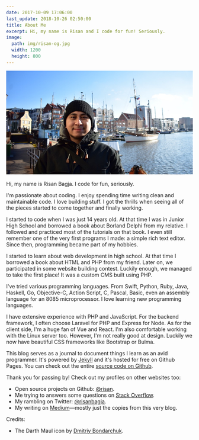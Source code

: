 ```yaml
---
date: 2017-10-09 17:06:00
last_update: 2018-10-26 02:50:00
title: About Me
excerpt: Hi, my name is Risan and I code for fun! Seriously.
image:
  path: img/risan-og.jpg
  width: 1200
  height: 800
---
```

![Hi, my name is Risan!](img/risan.jpg)

Hi, my name is Risan Bagja. I code for fun, seriously.

I'm passionate about coding. I enjoy spending time writing clean and maintainable code. I love building stuff. I got the thrills when seeing all of the pieces started to come together and finally working.

I started to code when I was just 14 years old. At that time I was in Junior High School and borrowed a book about Borland Delphi from my relative. I followed and practiced most of the tutorials on that book. I even still remember one of the very first programs I made: a simple rich text editor. Since then, programming became part of my hobbies.

I started to learn about web development in high school. At that time I borrowed a book about HTML and PHP from my friend. Later on, we participated in some website building contest. Luckily enough, we managed to take the first place! It was a custom CMS built using PHP.

I've tried various programming languages. From Swift, Python, Ruby, Java, Haskell, Go, Objective-C, Action Script, C, Pascal, Basic, even an assembly language for an 8085 microprocessor. I love learning new programming languages.

I have extensive experience with PHP and JavaScript. For the backend framework, I often choose Laravel for PHP and Express for Node. As for the client side, I'm a huge fan of Vue and React. I'm also comfortable working with the Linux server too. However, I'm not really good at design. Luckily we now have beautiful CSS frameworks like Bootstrap or Bulma.

This blog serves as a journal to document things I learn as an avid programmer. It's powered by [Jekyll](https://jekyllrb.com) and it's hosted for free on Github Pages. You can check out the entire [source code on Github](https://github.com/risan/blog).

Thank you for passing by! Check out my profiles on other websites too:

* Open source projects on Github: [@risan](https://github.com/risan).
* Me trying to answers some questions on [Stack Overflow](https://stackoverflow.com/users/5138222).
* My rambling on Twitter: [@risanbagja](https://twitter.com/risanbagja).
* My writing on [Medium](https://medium.com/risan)—mostly just the copies from this very blog.

Credits:

* The Darth Maul icon by [Dmitriy Bondarchuk](https://iconscout.com/contributors/dmitriy-bondarchuk).
